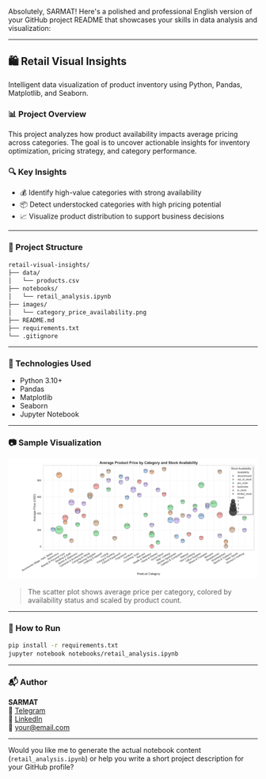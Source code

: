 Absolutely, SARMAT! Here's a polished and professional English version of your GitHub project README that showcases your skills in data analysis and visualization:

---

## 🛍️ Retail Visual Insights

Intelligent data visualization of product inventory using Python, Pandas, Matplotlib, and Seaborn.

### 📊 Project Overview

This project analyzes how product availability impacts average pricing across categories. The goal is to uncover actionable insights for inventory optimization, pricing strategy, and category performance.

### 🔍 Key Insights

- 💰 Identify high-value categories with strong availability
- 📦 Detect understocked categories with high pricing potential
- 📈 Visualize product distribution to support business decisions

---

### 📁 Project Structure

```
retail-visual-insights/
├── data/
│   └── products.csv
├── notebooks/
│   └── retail_analysis.ipynb
├── images/
│   └── category_price_availability.png
├── README.md
├── requirements.txt
└── .gitignore
```

---

### 🧪 Technologies Used

- Python 3.10+
- Pandas
- Matplotlib
- Seaborn
- Jupyter Notebook

---

### 📷 Sample Visualization

![category_price_availability](images/category_price_availability.png)

> The scatter plot shows average price per category, colored by availability status and scaled by product count.

---

### 🚀 How to Run

```bash
pip install -r requirements.txt
jupyter notebook notebooks/retail_analysis.ipynb
```

---

### 📬 Author

**SARMAT**  
🔗 [Telegram](https://t.me/your_username)  
🔗 [LinkedIn](https://linkedin.com/in/your-profile)  
📧 your@email.com

---

Would you like me to generate the actual notebook content (`retail_analysis.ipynb`) or help you write a short project description for your GitHub profile?
